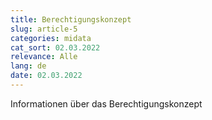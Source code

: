 ```yaml
---
title: Berechtigungskonzept
slug: article-5
categories: midata
cat_sort: 02.03.2022
relevance: Alle
lang: de
date: 02.03.2022
---
```


Informationen über das Berechtigungskonzept
